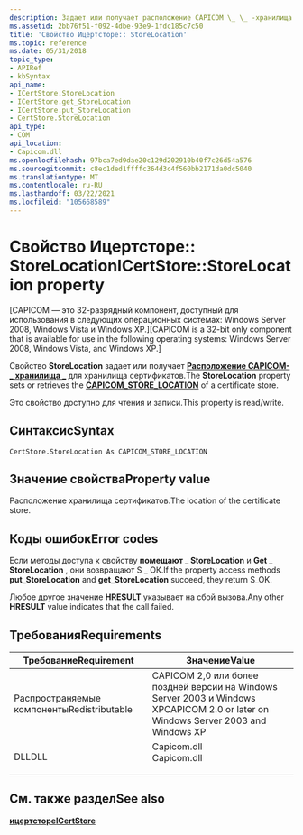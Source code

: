 ```yaml
---
description: Задает или получает расположение CAPICOM \_ \_ -хранилища для хранилища сертификатов.
ms.assetid: 2bb76f51-f092-4dbe-93e9-1fdc185c7c50
title: 'Свойство Ицертсторе:: StoreLocation'
ms.topic: reference
ms.date: 05/31/2018
topic_type:
- APIRef
- kbSyntax
api_name:
- ICertStore.StoreLocation
- ICertStore.get_StoreLocation
- ICertStore.put_StoreLocation
- CertStore.StoreLocation
api_type:
- COM
api_location:
- Capicom.dll
ms.openlocfilehash: 97bca7ed9dae20c129d202910b40f7c26d54a576
ms.sourcegitcommit: c8ec1ded1ffffc364d3c4f560bb2171da0dc5040
ms.translationtype: MT
ms.contentlocale: ru-RU
ms.lasthandoff: 03/22/2021
ms.locfileid: "105668589"
---
```

# <a name="icertstorestorelocation-property"></a><span data-ttu-id="ccfe0-103">Свойство Ицертсторе:: StoreLocation</span><span class="sxs-lookup"><span data-stu-id="ccfe0-103">ICertStore::StoreLocation property</span></span>

<span data-ttu-id="ccfe0-104">\[CAPICOM — это 32-разрядный компонент, доступный для использования в следующих операционных системах: Windows Server 2008, Windows Vista и Windows XP.\]</span><span class="sxs-lookup"><span data-stu-id="ccfe0-104">\[CAPICOM is a 32-bit only component that is available for use in the following operating systems: Windows Server 2008, Windows Vista, and Windows XP.\]</span></span>

<span data-ttu-id="ccfe0-105">Свойство **StoreLocation** задает или получает [**Расположение CAPICOM- \_ хранилища \_**](capicom-store-location.md) для хранилища сертификатов.</span><span class="sxs-lookup"><span data-stu-id="ccfe0-105">The **StoreLocation** property sets or retrieves the [**CAPICOM\_STORE\_LOCATION**](capicom-store-location.md) of a certificate store.</span></span>

<span data-ttu-id="ccfe0-106">Это свойство доступно для чтения и записи.</span><span class="sxs-lookup"><span data-stu-id="ccfe0-106">This property is read/write.</span></span>

## <a name="syntax"></a><span data-ttu-id="ccfe0-107">Синтаксис</span><span class="sxs-lookup"><span data-stu-id="ccfe0-107">Syntax</span></span>


```VB
CertStore.StoreLocation As CAPICOM_STORE_LOCATION
```



## <a name="property-value"></a><span data-ttu-id="ccfe0-108">Значение свойства</span><span class="sxs-lookup"><span data-stu-id="ccfe0-108">Property value</span></span>

<span data-ttu-id="ccfe0-109">Расположение хранилища сертификатов.</span><span class="sxs-lookup"><span data-stu-id="ccfe0-109">The location of the certificate store.</span></span>

## <a name="error-codes"></a><span data-ttu-id="ccfe0-110">Коды ошибок</span><span class="sxs-lookup"><span data-stu-id="ccfe0-110">Error codes</span></span>

<span data-ttu-id="ccfe0-111">Если методы доступа к свойству **помещают \_ StoreLocation** и **Get \_ StoreLocation** , они возвращают S \_ ОК.</span><span class="sxs-lookup"><span data-stu-id="ccfe0-111">If the property access methods **put\_StoreLocation** and **get\_StoreLocation** succeed, they return S\_OK.</span></span>

<span data-ttu-id="ccfe0-112">Любое другое значение **HRESULT** указывает на сбой вызова.</span><span class="sxs-lookup"><span data-stu-id="ccfe0-112">Any other **HRESULT** value indicates that the call failed.</span></span>

## <a name="requirements"></a><span data-ttu-id="ccfe0-113">Требования</span><span class="sxs-lookup"><span data-stu-id="ccfe0-113">Requirements</span></span>



| <span data-ttu-id="ccfe0-114">Требование</span><span class="sxs-lookup"><span data-stu-id="ccfe0-114">Requirement</span></span> | <span data-ttu-id="ccfe0-115">Значение</span><span class="sxs-lookup"><span data-stu-id="ccfe0-115">Value</span></span> |
|----------------------------|----------------------------------------------------------------------------------------|
| <span data-ttu-id="ccfe0-116">Распространяемые компоненты</span><span class="sxs-lookup"><span data-stu-id="ccfe0-116">Redistributable</span></span><br/> | <span data-ttu-id="ccfe0-117">CAPICOM 2,0 или более поздней версии на Windows Server 2003 и Windows XP</span><span class="sxs-lookup"><span data-stu-id="ccfe0-117">CAPICOM 2.0 or later on Windows Server 2003 and Windows XP</span></span><br/>                  |
| <span data-ttu-id="ccfe0-118">DLL</span><span class="sxs-lookup"><span data-stu-id="ccfe0-118">DLL</span></span><br/>             | <dl> <span data-ttu-id="ccfe0-119"><dt>Capicom.dll</dt></span><span class="sxs-lookup"><span data-stu-id="ccfe0-119"><dt>Capicom.dll</dt></span></span> </dl> |



## <a name="see-also"></a><span data-ttu-id="ccfe0-120">См. также раздел</span><span class="sxs-lookup"><span data-stu-id="ccfe0-120">See also</span></span>

<dl> <dt>

[<span data-ttu-id="ccfe0-121">**ицертсторе**</span><span class="sxs-lookup"><span data-stu-id="ccfe0-121">**ICertStore**</span></span>](icertstore.md)
</dt> </dl>

 

 




